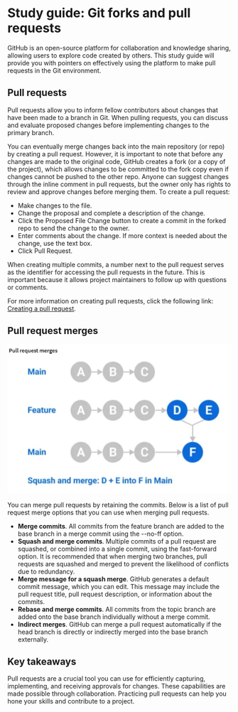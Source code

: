 # Study guide: Git forks and pull requests

GitHub is an open-source platform for collaboration and knowledge sharing, allowing users to explore code created by others. This study guide will provide you with pointers on effectively using the platform to make pull requests in the Git environment.

## Pull requests

Pull requests allow you to inform fellow contributors about changes that have been made to a branch in Git. When pulling requests, you can discuss and evaluate proposed changes before implementing changes to the primary branch.

You can eventually merge changes back into the main repository (or repo) by creating a pull request. However, it is important to note that before any changes are made to the original code, GitHub creates a fork (or a copy of the project), which allows changes to be committed to the fork copy even if changes cannot be pushed to the other repo. Anyone can suggest changes through the inline comment in pull requests, but the owner only has rights to review and approve changes before merging them. To create a pull request:

- Make changes to the file.
- Change the proposal and complete a description of the change.
- Click the Proposed File Change button to create a commit in the forked repo to send the change to the owner.
- Enter comments about the change. If more context is needed about the change, use the text box.
- Click Pull Request.

When creating multiple commits, a number next to the pull request serves as the identifier for accessing the pull requests in the future. This is important because it allows project maintainers to follow up with questions or comments.

For more information on creating pull requests, click the following link: [Creating a pull request](https://docs.github.com/en/pull-requests/collaborating-with-pull-requests/proposing-changes-to-your-work-with-pull-requests/creating-a-pull-request).

## Pull request merges

![alt text](image.png)

You can merge pull requests by retaining the commits. Below is a list of pull request merge options that you can use when merging pull requests.

- **Merge commits**. All commits from the feature branch are added to the base branch in a merge commit using the --no-ff option.
- **Squash and merge commits**. Multiple commits of a pull request are squashed, or combined into a single commit, using the fast-forward option. It is recommended that when merging two branches, pull requests are squashed and merged to prevent the likelihood of conflicts due to redundancy.
- **Merge message for a squash merge**. GitHub generates a default commit message, which you can edit. This message may include the pull request title, pull request description, or information about the commits.
- **Rebase and merge commits**. All commits from the topic branch are added onto the base branch individually without a merge commit.
- **Indirect merges**. GitHub can merge a pull request automatically if the head branch is directly or indirectly merged into the base branch externally.

## Key takeaways

Pull requests are a crucial tool you can use for efficiently capturing, implementing, and receiving approvals for changes. These capabilities are made possible through collaboration. Practicing pull requests can help you hone your skills and contribute to a project.
